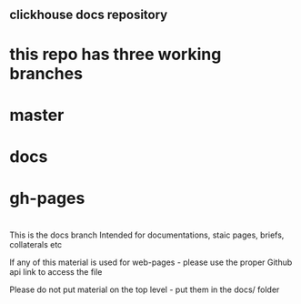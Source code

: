 ## clickhouse docs repository
#  this repo has three working branches
#         master
#         docs
#         gh-pages
#
 This is the docs branch
 Intended for documentations, staic pages, briefs, collaterals etc

If any of this material is used for web-pages - please use the proper Github api link to access the file


Please do not put material on the top level - put them in the docs/ folder
